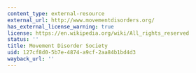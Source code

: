 ```yaml
---
content_type: external-resource
external_url: http://www.movementdisorders.org/
has_external_license_warning: true
license: https://en.wikipedia.org/wiki/All_rights_reserved
status: ''
title: Movement Disorder Society
uid: 127cf8d0-5b7e-4874-a9cf-2aa84b1bd4d3
wayback_url: ''
---
```

